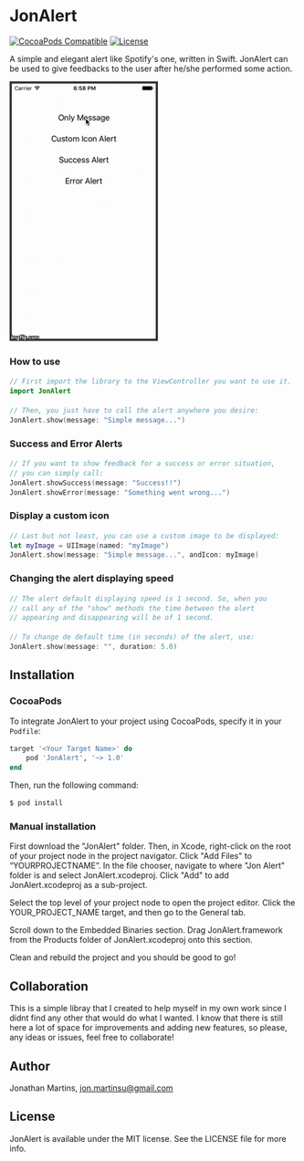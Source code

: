JonAlert
===========
[![CocoaPods Compatible](https://img.shields.io/badge/pod-1.0.0-red.svg)](https://cocoapods.org/pods/JonAlert)
[![License](https://img.shields.io/badge/License-MIT-green.svg)](https://github.com/jonSurrey/JonAlert/blob/master/LICENSE)

A simple and elegant alert like Spotify's one, written in Swift. JonAlert can be used to give feedbacks to the user after he/she performed some action.

![Gif](https://github.com/jonSurrey/JonAlert/blob/master/jonalert.gif?raw=true)

### How to use

```swift
// First import the library to the ViewController you want to use it.
import JonAlert

// Then, you just have to call the alert anywhere you desire:
JonAlert.show(message: "Simple message...")
```

### Success and Error Alerts

```swift
// If you want to show feedback for a success or error situation, 
// you can simply call:
JonAlert.showSuccess(message: "Success!!")
JonAlert.showError(message: "Something went wrong...")
```

### Display a custom icon

```swift
// Last but not least, you can use a custom image to be displayed:
let myImage = UIImage(named: "myImage")
JonAlert.show(message: "Simple message...", andIcon: myImage)
```

### Changing the alert displaying speed

```swift
// The alert default displaying speed is 1 second. So, when you
// call any of the "show" methods the time between the alert 
// appearing and disappearing will be of 1 second. 

// To change de default time (in seconds) of the alert, use: 
JonAlert.show(message: "", duration: 5.0)
```

Installation
---

### CocoaPods

To integrate JonAlert to your project using CocoaPods, specify it in your `Podfile`:

```ruby
target '<Your Target Name>' do
    pod 'JonAlert', '~> 1.0'
end
```

Then, run the following command:

```bash
$ pod install
```

### Manual installation

First download the "JonAlert" folder. Then, in Xcode, right-click on the root of your project node in the project navigator. Click "Add Files" to “YOURPROJECTNAME”. In the file chooser, navigate to where "Jon Alert" folder is and select JonAlert.xcodeproj. Click "Add" to add JonAlert.xcodeproj as a sub-project.

Select the top level of your project node to open the project editor. Click the YOUR_PROJECT_NAME target, and then go to the General tab.

Scroll down to the Embedded Binaries section. Drag JonAlert.framework from the Products folder of JonAlert.xcodeproj onto this section.

Clean and rebuild the project and you should be good to go!

Collaboration
---

This is a simple libray that I created to help myself in my own work since I didnt find any other that would do what I wanted. I know that there is still here a lot of space for improvements and adding new features, so please, any ideas or issues, feel free to collaborate!

## Author

Jonathan Martins, jon.martinsu@gmail.com

## License

JonAlert is available under the MIT license. See the LICENSE file for more info.
